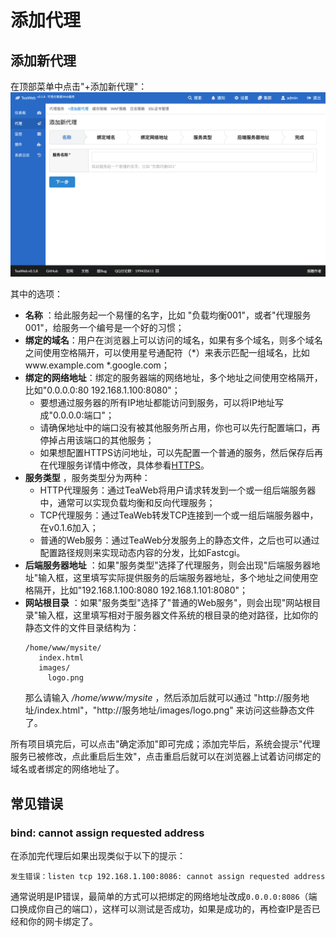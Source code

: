 # 添加代理
## 添加新代理
在顶部菜单中点击"+添加新代理"：
![create-proxy.png](create-proxy.png)

其中的选项：
* **名称** ：给此服务起一个易懂的名字，比如 "负载均衡001"，或者"代理服务001"，给服务一个编号是一个好的习惯；
* **绑定的域名**：用户在浏览器上可以访问的域名，如果有多个域名，则多个域名之间使用空格隔开，可以使用星号通配符（*）来表示匹配一组域名，比如www.example.com *.google.com；
* **绑定的网络地址**：绑定的服务器端的网络地址，多个地址之间使用空格隔开，比如"0.0.0.0:80 192.168.1.100:8080"；
  * 要想通过服务器的所有IP地址都能访问到服务，可以将IP地址写成"0.0.0.0:端口"；
  * 请确保地址中的端口没有被其他服务所占用，你也可以先行配置端口，再停掉占用该端口的其他服务；
  * 如果想配置HTTPS访问地址，可以先配置一个普通的服务，然后保存后再在代理服务详情中修改，具体参看[HTTPS](HTTPS.md)。
* **服务类型** ，服务类型分为两种：
  * HTTP代理服务：通过TeaWeb将用户请求转发到一个或一组后端服务器中，通常可以实现负载均衡和反向代理服务；
  * TCP代理服务：通过TeaWeb转发TCP连接到一个或一组后端服务器中，在v0.1.6加入；
  * 普通的Web服务：通过TeaWeb分发服务上的静态文件，之后也可以通过配置路径规则来实现动态内容的分发，比如Fastcgi。
* **后端服务器地址**  ：如果"服务类型"选择了代理服务，则会出现"后端服务器地址"输入框，这里填写实际提供服务的后端服务器地址，多个地址之间使用空格隔开，比如"192.168.1.100:8080 192.168.1.101:8080"；
* **网站根目录** ：如果"服务类型"选择了"普通的Web服务"，则会出现"网站根目录"输入框，这里填写相对于服务器文件系统的根目录的绝对路径，比如你的静态文件的文件目录结构为： 
  ~~~
  /home/www/mysite/
     index.html
     images/
       logo.png
  ~~~
  那么请输入 */home/www/mysite* ，然后添加后就可以通过 "http://服务地址/index.html"，"http://服务地址/images/logo.png" 来访问这些静态文件了。

所有项目填完后，可以点击"确定添加"即可完成；添加完毕后，系统会提示"代理服务已被修改，点此重启后生效"，点击重启后就可以在浏览器上试着访问绑定的域名或者绑定的网络地址了。

## 常见错误
### bind: cannot assign requested address
在添加完代理后如果出现类似于以下的提示：
~~~
发生错误：listen tcp 192.168.1.100:8086: cannot assign requested address
~~~
通常说明是IP错误，最简单的方式可以把绑定的网络地址改成`0.0.0.0:8086`（端口换成你自己的端口），这样可以测试是否成功，如果是成功的，再检查IP是否已经和你的网卡绑定了。